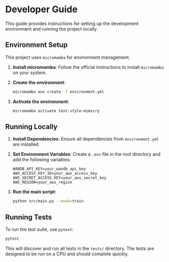 # Developer Guide

This guide provides instructions for setting up the development environment and running the project locally.

## Environment Setup

This project uses `micromamba` for environment management.

1.  **Install micromamba**: Follow the official instructions to install `micromamba` on your system.

2.  **Create the environment**:
    ```bash
    micromamba env create -f environment.yml
    ```

3.  **Activate the environment**:
    ```bash
    micromamba activate text-style-mimicry
    ```

## Running Locally

1.  **Install Dependencies**: Ensure all dependencies from `environment.yml` are installed.

2.  **Set Environment Variables**: Create a `.env` file in the root directory and add the following variables:
    ```
    WANDB_API_KEY=your_wandb_api_key
    AWS_ACCESS_KEY_ID=your_aws_access_key
    AWS_SECRET_ACCESS_KEY=your_aws_secret_key
    AWS_REGION=your_aws_region
    ```

3.  **Run the main script**:
    ```bash
    python src/main.py --mode=train
    ```

## Running Tests

To run the test suite, use `pytest`:

```bash
pytest
```

This will discover and run all tests in the `tests/` directory. The tests are designed to be run on a CPU and should complete quickly.
